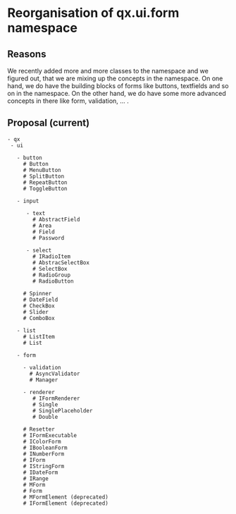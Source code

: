 Reorganisation of qx.ui.form namespace
======================================

Reasons
-------

We recently added more and more classes to the namespace and we figured out, that we are mixing up the concepts in the namespace. On one hand, we do have the building blocks of forms like buttons, textfields and so on in the namespace. On the other hand, we do have some more advanced concepts in there like form, validation, ... .

Proposal (current)
------------------

    - qx
     - ui

       - button
         # Button
         # MenuButton
         # SplitButton
         # RepeatButton
         # ToggleButton

       - input

          - text
            # AbstractField
            # Area
            # Field
            # Password

          - select
            # IRadioItem
            # AbstracSelectBox
            # SelectBox
            # RadioGroup
            # RadioButton

         # Spinner
         # DateField
         # CheckBox
         # Slider
         # ComboBox

       - list
         # ListItem
         # List

       - form

         - validation
           # AsyncValidator
           # Manager

         - renderer
            # IFormRenderer
            # Single
            # SinglePlaceholder
            # Double

         # Resetter 
         # IFormExecutable
         # IColorForm
         # IBooleanForm
         # INumberForm
         # IForm
         # IStringForm
         # IDateForm
         # IRange
         # MForm
         # Form
         # MFormElement (deprecated)
         # IFormElement (deprecated)
